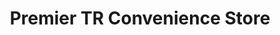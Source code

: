 ---
title: "Premier TR Convenience Store"
url: /ystrad-mynach/premier-tr-convenience-store/
shop: Lebensmittel
---